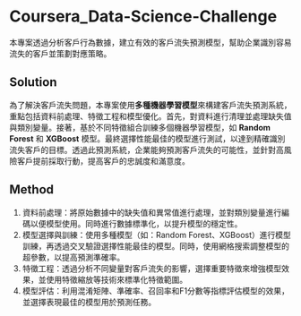 # Coursera_Data-Science-Challenge
本專案透過分析客戶行為數據，建立有效的客戶流失預測模型，幫助企業識別容易流失的客戶並策劃對應策略。
## Solution
為了解決客戶流失問題，本專案使用**多種機器學習模型**來構建客戶流失預測系統，重點包括資料前處理、特徵工程和模型優化。首先，對資料進行清理並處理缺失值與類別變量。接著，基於不同特徵組合訓練多個機器學習模型，如 **Random Forest** 和 **XGBoost** 模型。最終選擇性能最佳的模型進行測試，以達到精確識別流失客戶的目標。透過此預測系統，企業能夠預測客戶流失的可能性，並針對高風險客戶提前採取行動，提高客戶的忠誠度和滿意度。
## Method
1. 資料前處理：將原始數據中的缺失值和異常值進行處理，並對類別變量進行編碼以便模型使用。同時進行數據標準化，以提升模型的穩定性。
2. 模型選擇與訓練：使用多種模型（如：Random Forest、XGBoost）進行模型訓練，再透過交叉驗證選擇性能最佳的模型。同時，使用網格搜索調整模型的超參數，以提高預測準確率。
3. 特徵工程：透過分析不同變量對客戶流失的影響，選擇重要特徵來增強模型效果，並使用特徵縮放等技術來標準化特徵範圍。
4. 模型評估：利用混淆矩陣、準確率、召回率和F1分數等指標評估模型的效果，並選擇表現最佳的模型用於預測任務。



